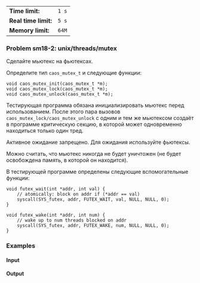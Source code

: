 |                      |       |
|----------------------|-------|
| **Time limit:**      | `1 s` |
| **Real time limit:** | `5 s` |
| **Memory limit:**    | `64M` |


### Problem sm18-2: unix/threads/mutex

Сделайте мьютекс на фьютексах.

Определите тип `caos_mutex_t` и следующие функции:

    
    
    void caos_mutex_init(caos_mutex_t *m);
    void caos_mutex_lock(caos_mutex_t *m);
    void caos_mutex_unlock(caos_mutex_t *m);

Тестирующая программа обязана инициализировать мьютекс перед использованием. После этого пара
вызовов `caos_mutex_lock/caos_mutex_unlock` с одним и тем же мьютексом создаёт в программе
критическую секцию, в которой может одновременно находиться только один тред.

Активное ожидание запрещено. Для ожидания используйте фьютексы.

Можно считать, что мьютекс никогда не будет уничтожен (не будет освобождена память, в которой он
находится).

В тестирующей программе определены следующие вспомогательные функции:

    
    
    void futex_wait(int *addr, int val) {
        // atomically: block on addr if (*addr == val)
        syscall(SYS_futex, addr, FUTEX_WAIT, val, NULL, NULL, 0);
    }
    
    void futex_wake(int *addr, int num) {
        // wake up to num threads blocked on addr
        syscall(SYS_futex, addr, FUTEX_WAKE, num, NULL, NULL, 0);
    }

### Examples

#### Input

#### Output

